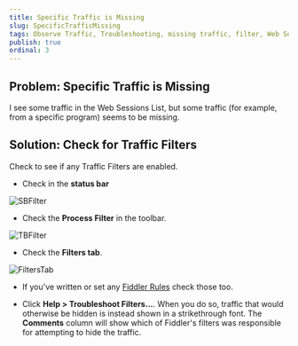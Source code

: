 ```yaml
---
title: Specific Traffic is Missing
slug: SpecificTrafficMissing
tags: Observe Traffic, Troubleshooting, missing traffic, filter, Web Sessions List
publish: true
ordinal: 3
---
```


Problem: Specific Traffic is Missing
------------------------------------

I see some traffic in the Web Sessions List, but some traffic (for example, from a specific program) seems to be missing.

Solution: Check for Traffic Filters
-----------------------------------

Check to see if any Traffic Filters are enabled.  

+ Check in the **status bar**

 ![SBFilter](../../images/SBFilter.png) 

+ Check the **Process Filter** in the toolbar.

![TBFilter](../../images/TBFilter.png)  

+ Check the **Filters tab**. 

![FiltersTab](../../images/filterstab.png)

+ If you've written or set any [Fiddler Rules][1] check those too.

+ Click **Help > Troubleshoot Filters...**. When you do so, traffic that would otherwise be hidden is instead shown in a strikethrough font. The **Comments** column will show which of Fiddler's filters was responsible for attempting to hide the traffic.

[1]: ../../Extend-Fiddler/AddRules
